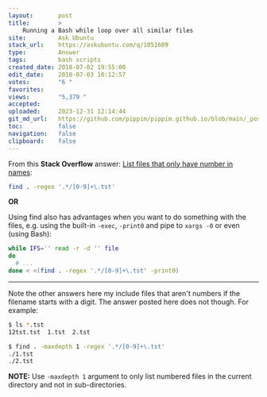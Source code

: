 ```yaml
---
layout:       post
title:        >
    Running a Bash while loop over all similar files
site:         Ask Ubuntu
stack_url:    https://askubuntu.com/q/1051609
type:         Answer
tags:         bash scripts
created_date: 2018-07-02 19:55:00
edit_date:    2018-07-03 10:12:57
votes:        "6 "
favorites:    
views:        "5,379 "
accepted:     
uploaded:     2023-12-31 12:14:44
git_md_url:   https://github.com/pippim/pippim.github.io/blob/main/_posts/2018/2018-07-02-Running-a-Bash-while-loop-over-all-similar-files.md
toc:          false
navigation:   false
clipboard:    false
---
```


From this **Stack Overflow** answer: [List files that only have number in names][1]:



``` bash
find . -regex '.*/[0-9]+\.tst'
```

**OR**

Using find also has advantages when you want to do something with the files, e.g. using the built-in `-exec`, `-print0` and pipe to `xargs -0` or even (using Bash):

``` bash
while IFS='' read -r -d '' file
do
  # ...
done < <(find . -regex '.*/[0-9]+\.tst' -print0)
```


----------

Note the other answers here my include files that aren't numbers if the filename starts with a digit. The answer posted here does not though. For example:

``` bash
$ ls *.tst
12tst.tst  1.tst  2.tst

$ find . -maxdepth 1 -regex '.*/[0-9]+\.tst'
./1.tst
./2.tst
```

**NOTE:** Use `-maxdepth 1` argument to only list numbered files in the current directory and not in sub-directories.

  [1]: https://stackoverflow.com/questions/30527166/list-files-that-only-have-number-in-names

